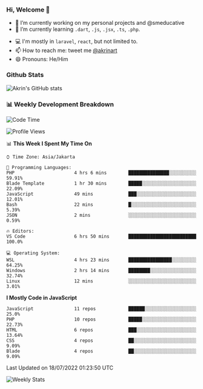 ### Hi, Welcome 👋

<!--
**akrindev/akrindev** is a ✨ _special_ ✨ repository because its `README.md` (this file) appears on your GitHub profile.

Here are some ideas to get you started:
-->


- 🔭 I’m currently working on my personal projects and @smeducative
- 🌱 I’m currently learning `.dart`, `.js`, `.jsx`, `.ts`, `.php`.
<!-- - 👯 I’m looking to collaborate on -->
<!-- - 🤔 I’m looking for help with ... -->
- 💻 I'm mostly in `laravel`, `react`, but not limited to.
- 📫 How to reach me: tweet me [@akrinart](https://twitter.com/Akrinart)
- 😄 Pronouns: He/Him


### Github Stats
![Akrin's GitHub stats](https://github-readme-stats.vercel.app/api?username=akrindev&show_icons=true&theme=react&count_private=true)

### 📊 Weekly Development Breakdown

<!--START_SECTION:waka-->
![Code Time](http://img.shields.io/badge/Code%20Time-0%20secs-blue)

![Profile Views](http://img.shields.io/badge/Profile%20Views-3-blue)

📊 **This Week I Spent My Time On** 

```text
⌚︎ Time Zone: Asia/Jakarta

💬 Programming Languages: 
PHP                      4 hrs 6 mins        ███████████████░░░░░░░░░░   59.91% 
Blade Template           1 hr 30 mins        █████░░░░░░░░░░░░░░░░░░░░   22.09% 
JavaScript               49 mins             ███░░░░░░░░░░░░░░░░░░░░░░   12.01% 
Bash                     22 mins             █░░░░░░░░░░░░░░░░░░░░░░░░   5.39% 
JSON                     2 mins              ░░░░░░░░░░░░░░░░░░░░░░░░░   0.59%

🔥 Editors: 
VS Code                  6 hrs 50 mins       █████████████████████████   100.0%

💻 Operating System: 
WSL                      4 hrs 23 mins       ████████████████░░░░░░░░░   64.25% 
Windows                  2 hrs 14 mins       ████████░░░░░░░░░░░░░░░░░   32.74% 
Linux                    12 mins             ░░░░░░░░░░░░░░░░░░░░░░░░░   3.01%

```

**I Mostly Code in JavaScript** 

```text
JavaScript               11 repos            ██████░░░░░░░░░░░░░░░░░░░   25.0% 
PHP                      10 repos            █████░░░░░░░░░░░░░░░░░░░░   22.73% 
HTML                     6 repos             ███░░░░░░░░░░░░░░░░░░░░░░   13.64% 
CSS                      4 repos             ██░░░░░░░░░░░░░░░░░░░░░░░   9.09% 
Blade                    4 repos             ██░░░░░░░░░░░░░░░░░░░░░░░   9.09%

```



 Last Updated on 18/07/2022 01:23:50 UTC
<!--END_SECTION:waka-->

![Weekly Stats](https://github-readme-stats.vercel.app/api/wakatime?username=akrindev&theme=github_dark&layout=compact)
